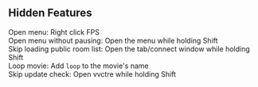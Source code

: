 ## Hidden Features

Open menu: Right click FPS  
Open menu without pausing: Open the menu while holding Shift  
Skip loading public room list: Open the tab/connect window while holding Shift  
Loop movie: Add `loop` to the movie's name  
Skip update check: Open vvctre while holding Shift